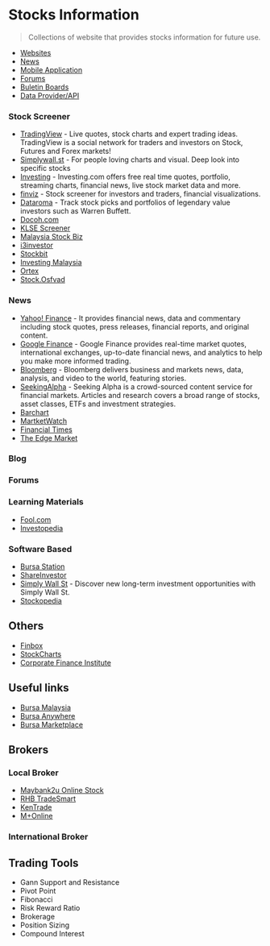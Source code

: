 # Stocks Information
 > Collections of website that provides stocks information for future use.

* [Websites](#websites)
* [News](#news)
* [Mobile Application](#application)
* [Forums](#forums)
* [Buletin Boards](#buletin)
* [Data Provider/API](#data)

### Stock Screener
* [TradingView](https://www.tradingview.com/) - Live quotes, stock charts and expert trading ideas. TradingView is a social network for traders and investors on Stock, Futures and Forex markets!
* [Simplywall.st](https://simplywall.st/about) - For people loving charts and visual. Deep look into specific stocks
* [Investing](https://www.investing.com/) - Investing.com offers free real time quotes, portfolio, streaming charts, financial news, live stock market data and more.
* [finviz](https://finviz.com/) - Stock screener for investors and traders, financial visualizations.
* [Dataroma](https://www.dataroma.com/m/home.php) - Track stock picks and portfolios of legendary value investors such as Warren Buffett.
* [Docoh.com](https://www.docoh.com/)
* [KLSE Screener](https://www.klsescreener.com/v2/)
* [Malaysia Stock Biz](https://www.malaysiastock.biz/Market-Watch.aspx)
* [i3investor](https://klse.i3investor.com/index.jsp)
* [Stockbit](https://my.stockbit.com/)
* [Investing Malaysia](https://investingmalaysia.com/)
* [Ortex](https://www.ortex.com/)
* [Stock.Osfvad](http://stock.osfvad.com/)

### News
* [Yahoo! Finance](https://finance.yahoo.com/) - It provides financial news, data and commentary including stock quotes, press releases, financial reports, and original content.
* [Google Finance](https://www.google.com/finance) - Google Finance provides real-time market quotes, international exchanges, up-to-date financial news, and analytics to help you make more informed trading.  
* [Bloomberg](https://www.bloomberg.com/markets/stocks) - Bloomberg delivers business and markets news, data, analysis, and video to the world, featuring stories.
* [SeekingAlpha](https://seekingalpha.com/screeners) - Seeking Alpha is a crowd-sourced content service for financial markets. Articles and research covers a broad range of stocks, asset classes, ETFs and investment strategies.
* [Barchart](https://www.barchart.com/)
* [MartketWatch](https://www.marketwatch.com/investing/stocks)
* [Financial Times](https://www.ft.com/)
* [The Edge Market](https://www.theedgemarkets.com/)
### Blog

### Forums

### Learning Materials
* [Fool.com](https://www.fool.com/)
* [Investopedia](https://www.investopedia.com/)

### Software Based
* [Bursa Station](https://bursastation.com)
* [ShareInvestor](https://www.shareinvestor.com/)
* [Simply Wall St](https://play.google.com/store/apps/details?id=com.simplywallst.app) - Discover new long-term investment opportunities with Simply Wall St.
* [Stockopedia](https://www.stockopedia.com/)

## Others
* [Finbox](https://finbox.com/)
* [StockCharts](https://stockcharts.com/)
* [Corporate Finance Institute](https://corporatefinanceinstitute.com/)

## Useful links
* [Bursa Malaysia](https://www.bursamalaysia.com/)
* [Bursa Anywhere](https://www.bursamarketplace.com/anywhere/)
* [Bursa Marketplace](https://www.bursamarketplace.com/)

## Brokers
### Local Broker
* [Maybank2u Online Stock](http://ost.maybank2u.com.my/)
* [RHB TradeSmart](https://www.rhbtradesmart.com/)
* [KenTrade](https://www.kentrade.com.my/)
* [M+Online](https://www.mplusonline.com.my/)

### International Broker
## Trading Tools
* Gann Support and Resistance
* Pivot Point
* Fibonacci
* Risk Reward Ratio
* Brokerage
* Position Sizing
* Compound Interest

